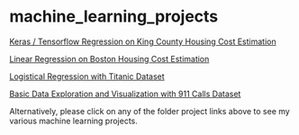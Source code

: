 # machine_learning_projects

[Keras / Tensorflow Regression on King County Housing Cost Estimation](https://github.com/williammcintosh/machine_learning_projects/blob/main/Keras_Tensorflow_Regression/Keras_TF_Regression.ipynb)

[Linear Regression on Boston Housing Cost Estimation](https://github.com/williammcintosh/machine_learning_projects/blob/main/Linear_Regression/Linear_Regression_Boston_Housing.ipynb)

[Logistical Regression with Titanic Dataset](https://github.com/williammcintosh/machine_learning_projects/blob/main/Logistical_Regression/Logistical_Regression_Multi_class.ipynb)

[Basic Data Exploration and Visualization with 911 Calls Dataset](https://github.com/williammcintosh/machine_learning_projects/blob/main/911_Calls_Data_Exploration.ipynb)

Alternatively, please click on any of the folder project links above to see my various machine learning projects.
